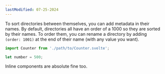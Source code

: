 ```yaml
---
lastModified: 07-25-2024
---
```


To sort directories between themselves, you can add metadata in their names.
By default, directories all have an order of a 1000 so they are sorted by their names.
To order them, you can rename a directory by adding `(order: 1001)` at the end of their name (with any value you want).


```js exec
import Counter from './path/to/Counter.svelte';

let number = 500;
```

<Counter count="{number}" />

Inline components <Counter count="{5}" /> are absolute fine too.
